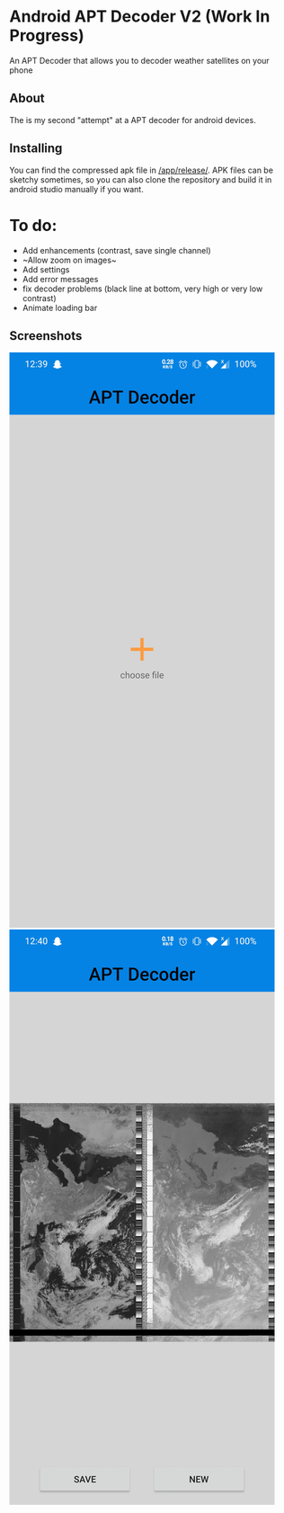 # Android APT Decoder V2 (Work In Progress)
An APT Decoder that allows you to decoder weather satellites on your phone

## About
The is my second "attempt" at a APT decoder for android devices.

## Installing
You can find the compressed apk file in [/app/release/](https://github.com/Blobtoe/Android-APT-Decoder-V2/tree/main/app/release). APK files can be sketchy sometimes, so you can also clone the repository and build it in android studio manually if you want.

# To do:
  - Add enhancements (contrast, save single channel)
  - ~Allow zoom on images~
  - Add settings
  - Add error messages
  - fix decoder problems (black line at bottom, very high or very low contrast)
  - Animate loading bar

## Screenshots
![](https://github.com/Blobtoe/Android-APT-Decoder-V2/blob/master/Screenshots/Screenshot_20201018-123932.jpg)
![](https://github.com/Blobtoe/Android-APT-Decoder-V2/blob/master/Screenshots/Screenshot_20201018-124000.jpg)

